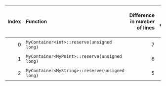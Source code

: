 |   Index | Function                                        |   Difference in number of lines |   Function size difference in bytes | Disassembly                                                             |   Number of lines in `assume` build |   Number of bytes in `assume` build |   Number of lines in `none` build |   Number of bytes in `none` build |
|--------:|:------------------------------------------------|--------------------------------:|------------------------------------:|:------------------------------------------------------------------------|------------------------------------:|------------------------------------:|----------------------------------:|----------------------------------:|
|       0 | `MyContainer<int>::reserve(unsigned long)`      |                               7 |                                  32 | [Assumed](0.assume.s.txt), [Ignored](0.none.s.txt), [Diff](0.diff.html) |                                 384 |                             4267184 |                               352 |                           4267136 |
|       1 | `MyContainer<MyPoint>::reserve(unsigned long)`  |                               6 |                                  16 | [Assumed](1.assume.s.txt), [Ignored](1.none.s.txt), [Diff](1.diff.html) |                                 384 |                             4266800 |                               368 |                           4266768 |
|       2 | `MyContainer<MyString>::reserve(unsigned long)` |                               5 |                                  32 | [Assumed](2.assume.s.txt), [Ignored](2.none.s.txt), [Diff](2.diff.html) |                                 432 |                             4266368 |                               400 |                           4266368 |